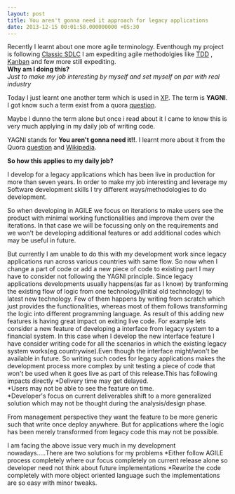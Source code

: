 ```yaml
---
layout: post
title: You aren't gonna need it approach for legacy applications
date: 2013-12-15 00:01:58.000000000 +05:30
---
```

Recently I learnt about one more agile terminology. Eventhough my project is following [Classic SDLC](http://en.wikipedia.org/wiki/Waterfall_model) I am expediting agile methodolgies like [TDD](http://en.wikipedia.org/wiki/Test-driven_development) , [Kanban](http://en.wikipedia.org/wiki/Kanban_%28development%29) and few more still expediting. <br>
**Why am I doing this?**<br>
_Just to make my job interesting by myself and set myself on par with real industry_
<br>

Today I just learnt one another term which is used in [XP](http://en.wikipedia.org/wiki/Extreme_programming). The term is  **YAGNI**. I got know such a term exist from a quora [question](http://www.quora.com/Computer-Programming/Do-you-respect-the-YAGNI-principle-when-coding/answer/Kiran-Gangadharan?share=1).

Maybe I dunno the term alone but once i read about it I came to know this is very much applying in my daily job of writing code.

YAGNI stands for **You aren't gonna need it!!**. I learnt more about it from the Quora [question](http://www.quora.com/Computer-Programming/Do-you-respect-the-YAGNI-principle-when-coding/answer/Kiran-Gangadharan?share=1) and [Wikipedia](http://en.wikipedia.org/wiki/You_aren%27t_gonna_need_it).

**So how this applies to my daily job?**

I develop for a legacy applications which has been live in production for more than seven years. In order to make my job interesting and leverage my Software development skills I try different ways/methodologies to do development.

So when developing in AGILE we focus on iterations to make users see the product with minimal working functionalities and improve them over the iterations. In that case we will be focussing only on the requirements and we won't be developing additional features or add additional codes which may be useful in future.

But currently I am unable to do this with my development work since legacy applications run across various countries with same flow. So now when I change a part of code or add a new piece of code to existing part I may have to consider not following the YAGNI principle. Since legacy applications developments usually happens(as far as I know) by tranforming the existing flow of logic from one technology(Initial old technology) to latest new technology. Few of them happens by writing from scratch which just provides the functionalities, whereas most of them follows transforming the logic into different programming language. As result of this adding new features is having great impact on exiting live code.
For example lets consider a new feature of developing a interface from legacy system to a financial system. In this case when I develop the new interface feature I have consider writing code for all the scenarios in which the existing legacy system works(eg.countrywise).Even though the interface might/won't be available in future. 
So writing such codes for legacy applications makes the development process more complex by unit testing a piece of code that won't be used when it goes live as part of this release.This has following impacts directly
*Delivery time may get delayed. <br>
*Users may not be able to see the feature on time.<br>
*Developer's focus on current deliverables shift to a more generalized solution which may not be thought during the analysis/design phase.

From management perspective they want the feature to be more generic such that write once deploy anywhere. But for applications where the logic has been merely transformed from legacy code this may not be possible.

I am facing the above issue very much in my development nowadays.....There are two solutions for my problems
*Either follow AGILE process completely where our focus completely on current release alone so developer need not think about future implementations
*Rewrite the code completely with more object oriented language such the implementations are so easy with minor tweaks.








